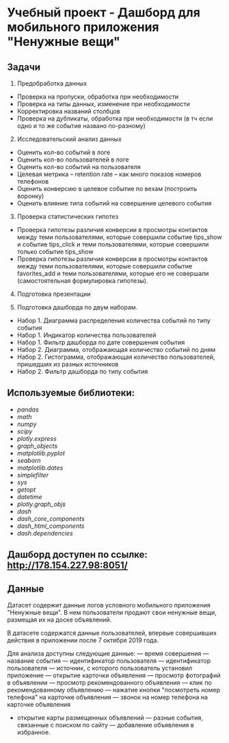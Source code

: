 # Учебный проект - Дашборд для мобильного приложения "Ненужные вещи"

## Задачи

1. Предобработка данных 
- Проверка на пропуски, обработка при необходимости 
- Проверка на типы данных, изменение при необходимости 
- Корректировка названий столбцов 
- Проверка на дубликаты, обработка при необходимости (в тч если одно и то же событие названо по-разному) 

2. Исследовательский анализ данных 
- Оценить кол-во событий в логе 
- Оценить кол-во пользователей в логе 
- Оценить кол-во событий на пользователя 
- Целевая метрика – retention rate – как много показов номеров телефонов 
- Оценить конверсию в целевое событие по вехам (построить воронку) 
- Оценить влияние типа событий на совершение целевого события 

3. Проверка статистических гипотез 
- Проверка гипотезы различия конверсии в просмотры контактов между теми пользователями, которые совершили событие tips_show и событие tips_click и теми пользователями, которые совершили только событие tips_show 
- Проверка гипотезы различия конверсии в просмотры контактов между теми пользователями, которые совершили событие favorites_add и теми пользователями, которые его не совершали (самостоятельная формулировка гипотезы). 

4. Подготовка презентации 

5. Подготовка дашборда по двум наборам. 
- Набор 1. Диаграмма распределения количества событий по типу события 
- Набор 1. Индикатор количества пользователей 
- Набор 1. Фильтр дашборда по дате совершения события 
- Набор 2. Диаграмма, отображающая количество событий по дням 
- Набор 2. Гистограмма, отображающая количество пользователей, пришедших из разных источников 
- Набор 2. Фильтр дашборда по типу события

## Используемые библиотеки:

- *pandas*
- *math*
- *numpy*
- *scipy*
- *plotly.express*
- *graph_objects*
- *matplotlib.pyplot*
- *seaborn*
- *matplotlib.dates*
- *simplefilter*
- *sys*
- *getopt*
- *datetime*
- *plotly.graph_objs*
- *dash*
- *dash_core_components*
- *dash_html_components*
- *dash.dependencies*

## Дашборд доступен по ссылке: http://178.154.227.98:8051/

## Данные

Датасет содержит данные логов условного мобильного приложения "Ненужные вещи". В нем пользователи продают свои ненужные вещи, размещая их на доске объявлений.

В датасете содержатся данные пользователей, впервые совершивших действия в приложении после 7 октября 2019 года.

Для анализа доступны следующие данные:
— время совершения
— название события
— идентификатор пользователя
— идентификатор пользователя
— источник, с которого пользователь установил приложение
— открытие карточки объявления
— просмотр фотографий в объявлении
— просмотр рекомендованного объявления
— клик по рекомендованному объявлению
— нажатие кнопки "посмотреть номер телефона" на карточке объявления
— звонок на номер телефона на карточке объявления
- открытие карты размещенных объявлений
— разные события, связанные с поиском по сайту
— добавление объявления в избранное.
